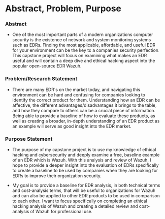 # Abstract, Problem, Purpose

### Abstract

* One of the most important parts of a modern organizations computer security is the existence of network and system monitoring systems such as EDRs. Finding the most applicable, affordable, and useful EDR for your environment can be the key to a companies security perfection. This capstone project will focus on examining what makes an EDR useful and will contain a deep dive and ethical hacking aspect into the popular open-source EDR Wazuh. 

### Problem/Research Statement

* There are many EDR's on the market today, and navigating this environment can be hard and confusing for companies looking to identify the correct product for them. Understanding how an EDR can be affective, the different advantages/disadvantages it brings to the table, and how they compare to others can be a crucial piece of information. Being able to provide a baseline of how to evaluate these products, as well as creating a broader, in-depth understanding of an EDR product as an example will serve as good insight into the EDR market. 

### Purpose Statement

* The purpose of my capstone project is to use my knowledge of ethical hacking and cybersecurity and deeply examine a free, baseline example of an EDR which is Wazuh. With this analysis and review of Wazuh, I hope to provide a deeper insight into the evaluation of EDRs specifically to create a baseline to be used by companies when they are looking for EDRs to improve their organization security.

* My goal is to provide a baseline for EDR analysis, in both technical terms and cost-analysis terms, that will be useful to organizations for Wazuh and can also be applied to other EDR products to be used in comparison to each other. I want to focus specifically on completing an ethical hacking analysis of Wazuh and creating a detailed review and cost-analysis of Wazuh for professional use. 
